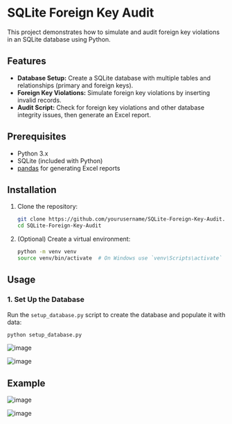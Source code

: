 # SQLite Foreign Key Audit

This project demonstrates how to simulate and audit foreign key violations in an SQLite database using Python.

## Features

- **Database Setup:** Create a SQLite database with multiple tables and relationships (primary and foreign keys).
- **Foreign Key Violations:** Simulate foreign key violations by inserting invalid records.
- **Audit Script:** Check for foreign key violations and other database integrity issues, then generate an Excel report.

## Prerequisites

- Python 3.x
- SQLite (included with Python)
- [pandas](https://pandas.pydata.org/) for generating Excel reports

## Installation

1. Clone the repository:

    ```bash
    git clone https://github.com/yourusername/SQLite-Foreign-Key-Audit.git
    cd SQLite-Foreign-Key-Audit
    ```

2. (Optional) Create a virtual environment:

    ```bash
    python -m venv venv
    source venv/bin/activate  # On Windows use `venv\Scripts\activate`
    ```

## Usage

### 1. Set Up the Database

Run the `setup_database.py` script to create the database and populate it with data:

```bash
python setup_database.py
```
![image](https://github.com/user-attachments/assets/3a5f5e90-012c-422c-86ea-b9683cc064d6)

![image](https://github.com/user-attachments/assets/e76b1028-768d-421a-b45f-4b07635355e3)


## Example

![image](https://github.com/user-attachments/assets/7fb660b3-240d-44ba-b375-5a6b6b7e11d9)

![image](https://github.com/user-attachments/assets/44a573df-5960-4e85-aa7f-8fef03bdcae6)
